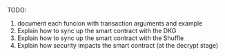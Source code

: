 TODO: 
1. document each funcion with transaction arguments and example
2. Explain how to sync up the smart contract with the DKG
3. Explain how to sync up the smart contract with the Shuffle
4. Explain how security impacts the smart contract (at the decrypt stage)

